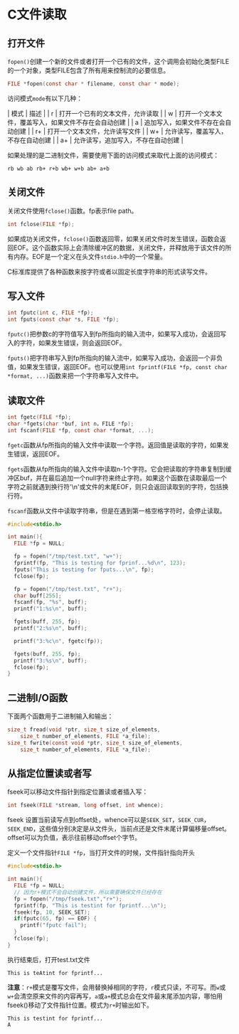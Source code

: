 # C文件读取

## 打开文件

`fopen()`创建一个新的文件或者打开一个已有的文件，这个调用会初始化类型FILE的一个对象，类型FILE包含了所有用来控制流的必要信息。

```C
FILE *fopen(const char * filename, const char * mode);
```

访问模式`mode`有以下几种：

| 模式 | 描述                                                 |
| r    | 打开一个已有的文本文件，允许读取                     |
| w    | 打开一个文本文件，覆盖写入，如果文件不存在会自动创建 |
| a    | 追加写入，如果文件不存在会自动创建                   |
| r+   | 打开一个文本文件，允许读写文件                       |
| w+   | 允许读写，覆盖写入，不存在自动创建                   |
| a+   | 允许读写，追加写入，不存在自动创建                   |

如果处理的是二进制文件，需要使用下面的访问模式来取代上面的访问模式：

`rb wb ab rb+ r+b wb+ w+b ab+ a+b`

## 关闭文件

关闭文件使用`fclose()`函数。fp表示file path。
```C
int fclose(FILE *fp);
```

如果成功关闭文件，`fclose()`函数返回零，如果关闭文件时发生错误，函数会返回EOF。这个函数实际上会清除缓冲区的数据，关闭文件，并释放用于该文件的所有内存。EOF是一个定义在头文件`stdio.h`中的一个常量。

C标准库提供了各种函数来按字符或者以固定长度字符串的形式读写文件。

## 写入文件

```C
int fputc(int c, FILE *fp);
int fputs(const char *s, FILE *fp);
```

`fputc()`把参数c的字符值写入到fp所指向的输入流中，如果写入成功，会返回写入的字符，如果发生错误，则会返回EOF。

`fputs()`把字符串写入到fp所指向的输入流中，如果写入成功，会返回一个非负值，如果发生错误，返回EOF。也可以使用`int fprintf(FILE *fp, const char *format, ...)`函数来把一个字符串写入文件中。

## 读取文件

```C
int fgetc(FILE *fp);
char *fgets(char *buf, int n，FILE *fp);
int fscanf(FILE *fp, const char *format, ...);
```

`fgetc`函数从fp所指向的输入文件中读取一个字符。返回值是读取的字符，如果发生错误，返回EOF。

`fgets`函数从fp所指向的输入文件中读取n-1个字符。它会把读取的字符串复制到缓冲区buf，并在最后追加一个null字符来终止字符。如果这个函数在读取最后一个字符之前就遇到换行符'\n'或文件的末尾EOF，则只会返回读取到的字符，包括换行符。

`fscanf`函数从文件中读取字符串，但是在遇到第一格空格字符时，会停止读取。

```C
#include<stdio.h>

int main(){
  FILE *fp = NULL;

  fp = fopen("/tmp/test.txt", "w+");
  fprintf(fp, "This is testing for fprinf...%d\n", 123);
  fputs("This is testing for fputs...\n", fp);
  fclose(fp);

  fp = fopen("/tmp/test.txt", "r+");
  char buff[255];
  fscanf(fp, "%s", buff);
  printf("1:%s\n", buff);

  fgets(buff, 255, fp);
  printf("2:%s\n", buff);

  printf("3:%c\n", fgetc(fp));

  fgets(buff, 255, fp);
  printf("3:%s\n", buff);
  fclose(fp);
}
```

## 二进制I/O函数

下面两个函数用于二进制输入和输出：

```C
size_t fread(void *ptr, size_t size_of_elements,
    size_t number_of_elements, FILE *a_file);
size_t fwrite(const void *ptr, size_t size_of_elements,
    size_t number_of_elements, FILE *a_file);
```

## 从指定位置读或者写

fseek可以移动文件指针到指定位置读或者插入写：

```C
int fseek(FILE *stream, long offset, int whence);
```

fseek 设置当前读写点到offset处，whence可以是`SEEK_SET`，`SEEK_CUR`，`SEEK_END`，这些值分别决定是从文件头，当前点还是文件末尾计算偏移量offset。offset可以为负值，表示往前移动offset个字节。

定义一个文件指针`FILE *fp`，当打开文件的时候，文件指针指向开头

```C
#include<stdio.h>

int main(){
  FILE *fp = NULL;
  // 因为r+模式不会自动创建文件，所以需要确保文件已经存在
  fp = fopen("/tmp/fseek.txt","r+");
  fprintf(fp, "This is testint for fprintf...\n");
  fseek(fp, 10, SEEK_SET);
  if(fputc(65, fp) == EOF) {
    printf("fputc fail");
  }
  fclose(fp);
}
```

执行结束后，打开test.txt文件

```file
This is teAtint for fprintf...
```

**注意**：`r+`模式是覆写文件，会用替换掉相同的字符，`r`模式只读，不可写。而`w`或`w+`会清空原来文件的内容再写，`a`或`a+`模式总会在文件最末尾添加内容，哪怕用fseek()移动了文件指针位置。模式为`r+`时输出如下。

```file
This is testint for fprintf...
A
```
